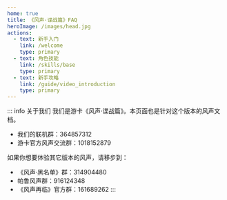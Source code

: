 ```yaml
---
home: true
title: 《风声·谍战篇》FAQ
heroImage: /images/head.jpg
actions:
  - text: 新手入门
    link: /welcome
    type: primary
  - text: 角色技能
    link: /skills/base
    type: primary
  - text: 新手攻略
    link: /guide/video_introduction
    type: primary
---
```


::: info 关于我们
我们是游卡《风声·谍战篇》。本页面也是针对这个版本的风声文档。
- 我们的联机群：364857312
- 游卡官方风声交流群：1018152879

如果你想要体验其它版本的风声，请移步到：

- 《风声·黑名单》群：314904480
- 帕鲁风声群：916124348
- 《风声再临》官方群：161689262
:::
